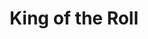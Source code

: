---
layout: place
title: "King of the Roll"
permalink: /california/larkspur/king-of-the-roll.html
stateAbbr: CA
stateName: California
cityName: Larkspur
seo:
  name: "King of the Roll"
  type: Restaurant
  links: https://kingoftherollsushi6.wixsite.com/sushi
description: "King of the Roll serves delicious sushi in Larkspur, California. Try fresh Japanese dishes for a great dining experience. "
place_id: ChIJTWaHgXeahYAROxIj4xxrOB0
photos:
  - name: >-
      places/ChIJTWaHgXeahYAROxIj4xxrOB0/photos/AeeoHcK_dOBDss1hUsAMZ0JGRoH9lgb8QX29Y_EgvmPWd4d5alCoxY7TF9iFMXv-sZyjJLD03y59X18ZLZXjdKkJiOc3IXofnDlF2zx0h2gexi42ayCAoZ9G0_NYTxKbT3x2BlvEYYlOnOMXIvaeQNhkipP7Tc15MqVfuxSwtjLOlptjehKLKcVcihNVcKG5Tmdv3KW9U05eQ87WwZHTo7pEvagB-dfuzXuVGkXjERPbYlcs_ZAX-wWYxG0xc1Zt0O9FrwsRIHYwoMjSoRFkqPKMNhNKFmlMySlHozikPzRzeSRFIgWo-zqCX0_zCwW1RqhmiScpMQvbUo1thn0QbFd-FJV1P0Ml_tLnXPfwOiNXrUjj5XBID6UVfgKmI3xb2c-sXemporDcEjDEth2OoXOjLiKKq0Mlmfe2NTlxLsPHqmqNsA
    widthPx: 4800
    heightPx: 3600
    authorAttributions:
      - displayName: Spencer Seidler
        uri: https://maps.google.com/maps/contrib/106545932520861706630
        photoUri: >-
          https://lh3.googleusercontent.com/a/ACg8ocLhgyF4qzb2Vg3V7gkNLspGT06G5UzrT1stbJ1yFSpVNvDU5L_3=s100-p-k-no-mo
    flagContentUri: >-
      https://www.google.com/local/imagery/report/?cb_client=maps_api_places.places_api&image_key=!1e10!2sCIHM0ogKEICAgIDLx-ioZw&hl=en-US
    googleMapsUri: >-
      https://www.google.com/maps/place//data=!3m4!1e2!3m2!1sCIHM0ogKEICAgIDLx-ioZw!2e10!4m2!3m1!1s0x80859a778187664d:0x1d386b1ce323123b
  - name: >-
      places/ChIJTWaHgXeahYAROxIj4xxrOB0/photos/AeeoHcLFnE2fKnrC86D0tCzLeOdXJNxwVy5L5QuKv9R-5IkRKjvOHWWvwOtj6KO6iI7Y-r6g4aB2ntXYizdXriNV1UXLNl1vBeLbQo7AAm1aGDnGTY6gsCLxqfop2OUVKhju_Lww0UE4JjUm4xuD3g_NEYpTDMV7GapxS0NDppUO_YAsSyE76iOt0sH67M_7xZ-vMfuc_x41-JnVnfdAD89W3Q8A20rTrWsy75PXjWW070DcjnbeIrDewdX0l0EUR9Ck3mmUpTzDKsRQEVitZgEZX8izY-eI1j0XfIJI1Bte3Gx-0sZdtaoCtvdErC50TfOqpLTimoehvhXjo_ShARcHR4wmZgf_HcZbwS9jChYvfFpwh0FsyHCWqjP-g_3hNabcBhNXDS1hczUEiPfWc4WkM8DKgSyn2RDpLkZVf36bZ64
    widthPx: 4000
    heightPx: 1868
    authorAttributions:
      - displayName: Don Tran
        uri: https://maps.google.com/maps/contrib/110927113103693308477
        photoUri: >-
          https://lh3.googleusercontent.com/a-/ALV-UjVFl_wSZndqCx5XhjXndpFScUTnUBALEwYubYaPDAptVAUSGgle=s100-p-k-no-mo
    flagContentUri: >-
      https://www.google.com/local/imagery/report/?cb_client=maps_api_places.places_api&image_key=!1e10!2sCIHM0ogKEICAgICLq9qVPg&hl=en-US
    googleMapsUri: >-
      https://www.google.com/maps/place//data=!3m4!1e2!3m2!1sCIHM0ogKEICAgICLq9qVPg!2e10!4m2!3m1!1s0x80859a778187664d:0x1d386b1ce323123b
  - name: >-
      places/ChIJTWaHgXeahYAROxIj4xxrOB0/photos/AeeoHcJ6sRypuASvPwUNkt-QQPs3bWKLGx0IFW0zUK8ZCjMs84Gl4U_2SZfR3WyfruwjnDHN8-yK917eQ8K8qZ97GfaXV2LbclHWtW42jxHocyVIO8HydrONdsbBk3H7-X0T2JPMvCdSphCPA3Utbn2Aq8lQrYpw57IFpX9FXfuNTRkuFy5eZS6o8y4fmajnE02yuxpusrb-U-KXmL6gjPozcNjM7oHc_3HTpZ4cmArqgRGi2gh_6VOYqyOwjGqNSnY0aOiqxZdRmaX6Bl-x5AnxUwK5jIQYePrRcfgbYNt8QiQlVd1FE5jdRsM3L_HglhtksKb1ACNb62JqOeUOXUhrhVGxXQPnEu4wcM8EFYY8aeEIhfp-BbX_3Y9m350r0BzjgF1_0oRFhTe12z5OdhxpBsS-Q0_Da8JsEJqVueHFqlRd1Xf5
    widthPx: 4000
    heightPx: 1868
    authorAttributions:
      - displayName: Don Tran
        uri: https://maps.google.com/maps/contrib/110927113103693308477
        photoUri: >-
          https://lh3.googleusercontent.com/a-/ALV-UjVFl_wSZndqCx5XhjXndpFScUTnUBALEwYubYaPDAptVAUSGgle=s100-p-k-no-mo
    flagContentUri: >-
      https://www.google.com/local/imagery/report/?cb_client=maps_api_places.places_api&image_key=!1e10!2sCIHM0ogKEICAgICL76Xc1QE&hl=en-US
    googleMapsUri: >-
      https://www.google.com/maps/place//data=!3m4!1e2!3m2!1sCIHM0ogKEICAgICL76Xc1QE!2e10!4m2!3m1!1s0x80859a778187664d:0x1d386b1ce323123b
  - name: >-
      places/ChIJTWaHgXeahYAROxIj4xxrOB0/photos/AeeoHcJaQgd02O0dQibZQlb3ccfzKSYTZWy-kxTs97pUqV5wwpj5LTHZua1JNy88MgOIsPAkW-_twYqfGORUE8q-2Daw4TQtyt5NRy5YOIe5M7iM81Tr48mn7RQM1ck74lCXg_EX8tPNWWK_r_t7IIg93TJbs6OzOZz2gVDP0vk08t2ZEyKMAjrxkWRsSt5Lqus_S8OJcCBn8qJhCjULgmkCtgpMKFkYrnn6QM6CAefFPnEpxNwj0kYtCfH1f_E6eAt54aljAB_Plk31yGwKGMF-cvfK4OWNFq-t9D_uAQ7vN0T_Oes-CH_9vboxO9yW3rfMDk40KTEv3A5KaUwBAHCCc55EoootcHmbw5wCpfxS8MXjj5Q6ejS7HimKoSryUTjB74drMZcp8AmLM8lywUXLVvMfsrUhz48r-FUwllx5I5OZow
    widthPx: 4000
    heightPx: 1868
    authorAttributions:
      - displayName: Don Tran
        uri: https://maps.google.com/maps/contrib/110927113103693308477
        photoUri: >-
          https://lh3.googleusercontent.com/a-/ALV-UjVFl_wSZndqCx5XhjXndpFScUTnUBALEwYubYaPDAptVAUSGgle=s100-p-k-no-mo
    flagContentUri: >-
      https://www.google.com/local/imagery/report/?cb_client=maps_api_places.places_api&image_key=!1e10!2sCIHM0ogKEICAgICLq9qVfg&hl=en-US
    googleMapsUri: >-
      https://www.google.com/maps/place//data=!3m4!1e2!3m2!1sCIHM0ogKEICAgICLq9qVfg!2e10!4m2!3m1!1s0x80859a778187664d:0x1d386b1ce323123b
  - name: >-
      places/ChIJTWaHgXeahYAROxIj4xxrOB0/photos/AeeoHcJLhsb-OD3My0iP6IsHRBjbHcsenJHG4VYLLTBfiSUrzjSY9Ml-xIHgTuvtdAMaa0_ZlLjfreEC3i5OG5tWzmJFqYRGu3dMOXaVtSI13PnzFySf-qJoHYsk4MNl9Gd0ZWMl101HqwdN79de6XShl95lbcBMy8E70KC4CzaGGjYToznA4tL5PZYpkY8QLD50UYUfWW4pubFlVG619gZYG13uwijmJe4FKvh6wJ1y15gUeERXXsdcRKaUVAHJLm8arZimOF34p6DlAjBS4UdM7Hr114jB1X9QEaw-CpqaAa5hEsP4Y0iCeaEj9Ksq6yDyzBGAyFq7OadN3nDBm7B41bh1J9bgw4g1FvNkA5g5e3mccyUxt_ImnK_UhsFURRmfizxK1p73PVidjwNxMU2MWvfPrZa99Jpzb7T0ZdnQBGo
    widthPx: 4032
    heightPx: 3024
    authorAttributions:
      - displayName: B S
        uri: https://maps.google.com/maps/contrib/109196448997824348714
        photoUri: >-
          https://lh3.googleusercontent.com/a/ACg8ocJsct8Liq72V5GAnRsTT7PZ1AUzFNXh470eCQc-I6j2p6YihA=s100-p-k-no-mo
    flagContentUri: >-
      https://www.google.com/local/imagery/report/?cb_client=maps_api_places.places_api&image_key=!1e10!2sCIHM0ogKEICAgIDWlMGwIw&hl=en-US
    googleMapsUri: >-
      https://www.google.com/maps/place//data=!3m4!1e2!3m2!1sCIHM0ogKEICAgIDWlMGwIw!2e10!4m2!3m1!1s0x80859a778187664d:0x1d386b1ce323123b
  - name: >-
      places/ChIJTWaHgXeahYAROxIj4xxrOB0/photos/AeeoHcJ3YYnBTl5e-uPOxU5bAC05iNh7IV7JHWAbdHyltegFi1ujABdoFEog93Nxv2aGgkJShWmVg8JIW7FnUvvLNUYt5qTDyXxDDGld83xfZSWmMHo4GcPft8zPbB4iAZw6A0zfUk5rfTNqQSrPgEO5gX6XRTrweZW-acaY31mkUwO7WlowsPcWqs-agp6J0CjiORCoDLK3FM1hZ6TYuW3PjoDNMUcZI50nvE_Oa4IW9KM80PpOwQFN9LJFbN_T0g0mcUvT8EnTJ5LQSmaysFmCGbRhskLY3z5brixtqzZFdfF2e-glHxDhUgRe_j3QNkqruWoSRIqhzer77YU9JbGys4RhLpVyufJI06ccIl7KVR310LI0IArvQg6lJWKP0iny9xKxRVTgE4HiKpY01ymnF3wYjTEKUiT4O3CaAv1ue21QapA9
    widthPx: 4032
    heightPx: 3024
    authorAttributions:
      - displayName: Ikram Zaripoff
        uri: https://maps.google.com/maps/contrib/110690861928969909649
        photoUri: >-
          https://lh3.googleusercontent.com/a/ACg8ocJp9xAEcZueHBg-ItysJxoiL0KWrckz8nyAwKzS8ItELOiTOQ=s100-p-k-no-mo
    flagContentUri: >-
      https://www.google.com/local/imagery/report/?cb_client=maps_api_places.places_api&image_key=!1e10!2sCIHM0ogKEICAgICOobLKpAE&hl=en-US
    googleMapsUri: >-
      https://www.google.com/maps/place//data=!3m4!1e2!3m2!1sCIHM0ogKEICAgICOobLKpAE!2e10!4m2!3m1!1s0x80859a778187664d:0x1d386b1ce323123b
  - name: >-
      places/ChIJTWaHgXeahYAROxIj4xxrOB0/photos/AeeoHcLJime33xfE-3ulC8Q0xhXCIVdGL3lMPvm53qc1UZBcK1JyYkl8wpuaYXO_KmLd_UraOMEYk2lDSnwr9JydMzLSv8lhXhbDGKxelt3i8Ms-Ud9783Y1MGUVOxqO9zvj-LUQT9VC_KKf3ihH0oK3ha2O-jEWpnidRTbBEwD57yI2yNdEN3PcvD-JGDE74ea3KRAR2y3ujrexgq9OUfZtXrBRnoKGTd6HhZYsb7lAQM5_g1dMFvgc4rIYG4ZhdRXnjYfEO9XiyvroGygja7Lzgrf2FiWCegiumCK_dTSe6wtLBBwN9-islRsNLEkRolZ-RUv0Dxc1gEgCH3uQPimneRe04OVv8VnkJG4TgjsMfJivvy4tEvyllWxbJHhzg5jnAk-bGaWf8ru8oRcDJd0RJnEqP1l5UbanXqlrWQ4yggm1Sg
    widthPx: 1374
    heightPx: 2564
    authorAttributions:
      - displayName: Norcal Carpet cleaning
        uri: https://maps.google.com/maps/contrib/104163937255859975198
        photoUri: >-
          https://lh3.googleusercontent.com/a-/ALV-UjWZlnRPH5zHeDJB19oQqnMs2CIrDcSZpi7foAlG-ZeLqmQ052cscg=s100-p-k-no-mo
    flagContentUri: >-
      https://www.google.com/local/imagery/report/?cb_client=maps_api_places.places_api&image_key=!1e10!2sCIHM0ogKEICAgID6v4q-IA&hl=en-US
    googleMapsUri: >-
      https://www.google.com/maps/place//data=!3m4!1e2!3m2!1sCIHM0ogKEICAgID6v4q-IA!2e10!4m2!3m1!1s0x80859a778187664d:0x1d386b1ce323123b
  - name: >-
      places/ChIJTWaHgXeahYAROxIj4xxrOB0/photos/AeeoHcK89LzmQHgmRfMNwW6kunVCVL1r3460x_mI324ECFi7McUQo00s3n1HfS6g32jGVzt2gC6AxsKRMTpq4w6T-QK-N-WirArU3-1M46pP3ngFDlEaBf5LNL8qwBDMnHP-xlVzn1cW3zfpW9tU2_pFj1fafKtKbfioJxx1F4d2lACBk4jQ58IjwRaJFZQkMb3QYshxY0W6-wKAIMm08enLBaWefV4r-0ZuN3y1k-2UxVkI2USxlBgo4tS3F9fmEmYqUf8-B342nuFXRRQsOQkys-XkETGm2Qq7Lj3zKEmX55tuAPwFmy7NBMhzRMAbq1R2hF3Mt1s8ZqCnPE8FU3tV1kplP8kyDSuFRTff48eLTWMLRZNxTKbGEWDaxVSoBfY8T7mRrWaH_2xFzfrEfz7pnwPcebZ_A-pXxVLu6mUFawy5Wg
    widthPx: 4032
    heightPx: 3024
    authorAttributions:
      - displayName: Mike Maxey
        uri: https://maps.google.com/maps/contrib/112862465535891978869
        photoUri: >-
          https://lh3.googleusercontent.com/a-/ALV-UjU5QgcBE8oE6n526ieNylN_rf-R23ddBHX5-wWtHFhJbyiWHb7H=s100-p-k-no-mo
    flagContentUri: >-
      https://www.google.com/local/imagery/report/?cb_client=maps_api_places.places_api&image_key=!1e10!2sCIHM0ogKEICAgICMgqSUYw&hl=en-US
    googleMapsUri: >-
      https://www.google.com/maps/place//data=!3m4!1e2!3m2!1sCIHM0ogKEICAgICMgqSUYw!2e10!4m2!3m1!1s0x80859a778187664d:0x1d386b1ce323123b
  - name: >-
      places/ChIJTWaHgXeahYAROxIj4xxrOB0/photos/AeeoHcLxfMnZl_msnBMfrE4y8TvlGPuzUl68LMIFO6bV6EwBkSwjifUeaH-TYAwgJqvg_56EuSmLZrFtbgf-WeBluS3wWy6mWyHHJo2syKJwDW9VXcHizFPx6PulR-FtATfj5in_XHImP2uEVkRn5dehAnDAO9KhPYfxKvKjBlMFhsuLm5Lvskq-iy3UMymF9l9gyzy2WxZ75ZzBjIbR5waKS1wj7bwzUhVT1gqqXYIrLyffi0isQ4rOI-53OGnIkQx9iKHGPH576WZmxufceAyjix5HZqWg6WKBxP_Ux5vOVH_q4x5qXCbfZ83LG7czv4eY7dapwCapZAQlgiHP-__6TxThpCxfaDTolmNTaYtVN6g6Andz8iSaLgkq5FZ-USUIN2JF1i4WlKOGBxEB0NSLMFPKXVqTSEtAQAxb7gqpb75Y49qP
    widthPx: 4032
    heightPx: 3024
    authorAttributions:
      - displayName: Zinfadel Fredrickson
        uri: https://maps.google.com/maps/contrib/111251821622329717109
        photoUri: >-
          https://lh3.googleusercontent.com/a/ACg8ocLal3sovogEbu_LQbU8GPZt-fnnqwANTCb0QdV0B_at5CTIYg=s100-p-k-no-mo
    flagContentUri: >-
      https://www.google.com/local/imagery/report/?cb_client=maps_api_places.places_api&image_key=!1e10!2sCIHM0ogKEICAgIDEp5votgE&hl=en-US
    googleMapsUri: >-
      https://www.google.com/maps/place//data=!3m4!1e2!3m2!1sCIHM0ogKEICAgIDEp5votgE!2e10!4m2!3m1!1s0x80859a778187664d:0x1d386b1ce323123b
  - name: >-
      places/ChIJTWaHgXeahYAROxIj4xxrOB0/photos/AeeoHcKwC0Hgits5uEHBTkWpU8mAq7W1fJ3Robfu1OoqbJiOVpyvCm-hxtUWRGYNBa2fVpxvEdkfm8h7mbDsQqrbh6Eo17dO1RyDP1KcrLwPguZkqV28aqmGFbSw_Zf8tFEKOOc9hnAYL2Iq2Nd-UaKtSDwDOCQDJ1ijejc-2jBF49fa0djZLYpAW4KxP1A7w28w39gbI08nHAf5m-JPhhb5X_G796f9GNRnd2yQBP-71_eAN2WMvTsvEOnjKHfWiO9Az2FJ1luEeXEL5-DfTj2xxyRnvqFLp5leZcqjZTvtJREtpoxn5WmWNer8vb121ZaKZ3YazHkl8ig0JXq0gb0wLge7NAjjXAIcjuZ_s_AAz6hgfdgB6Gt-PvNB1x5sD8zwjUSnTCrGuTepTc5VEPWiwp0L1awKDR7Hz9cufCj2XJMefw
    widthPx: 3072
    heightPx: 4080
    authorAttributions:
      - displayName: Stefan Do
        uri: https://maps.google.com/maps/contrib/117977138476355006799
        photoUri: >-
          https://lh3.googleusercontent.com/a/ACg8ocJQmPiqet0sukp1-7D1ZeC96zhXoVeocgiUPZxyrcGALSHllw=s100-p-k-no-mo
    flagContentUri: >-
      https://www.google.com/local/imagery/report/?cb_client=maps_api_places.places_api&image_key=!1e10!2sCIHM0ogKEICAgID2i9PXSw&hl=en-US
    googleMapsUri: >-
      https://www.google.com/maps/place//data=!3m4!1e2!3m2!1sCIHM0ogKEICAgID2i9PXSw!2e10!4m2!3m1!1s0x80859a778187664d:0x1d386b1ce323123b
address: 552 Magnolia Ave, Larkspur, CA 94939, USA
street: 552 Magnolia Ave
city: Larkspur
state: CA
zip: '94939'
country: USA
neighborhood: null
latitude: '37.936743'
longitude: '-122.534388'
accessibility_options:
  wheelchairAccessibleParking: true
  wheelchairAccessibleEntrance: true
  wheelchairAccessibleRestroom: true
  wheelchairAccessibleSeating: true
business_status: OPERATIONAL
name: King of the Roll
google_maps_links:
  directionsUri: >-
    https://www.google.com/maps/dir//''/data=!4m7!4m6!1m1!4e2!1m2!1m1!1s0x80859a778187664d:0x1d386b1ce323123b!3e0
  placeUri: https://maps.google.com/?cid=2105550597609689659
  writeAReviewUri: >-
    https://www.google.com/maps/place//data=!4m3!3m2!1s0x80859a778187664d:0x1d386b1ce323123b!12e1
  reviewsUri: >-
    https://www.google.com/maps/place//data=!4m4!3m3!1s0x80859a778187664d:0x1d386b1ce323123b!9m1!1b1
  photosUri: >-
    https://www.google.com/maps/place//data=!4m3!3m2!1s0x80859a778187664d:0x1d386b1ce323123b!10e5
primary_type: Sushi Restaurant
opening_hours:
  regular: null
  current: null
secondary_opening_hours:
  regular:
    weekdayDescriptions: null
    type: null
  current:
    weekdayDescriptions: null
    type: null
phone: (415) 924-1900
price_level: null
price_range: $10 &ndash; $20
rating: '4.4'
rating_count: 165
website: https://kingoftherollsushi6.wixsite.com/sushi
reviews: null
parking_options: null
payment_options: null
allow_dogs: null
curbside_pickup: null
delivery: null
dine_in: null
good_for_children: null
good_for_groups: null
good_for_sports: null
live_music: null
menu_for_children: null
outdoor_seating: null
reservable: null
restroom: null
serves_beer: null
serves_breakfast: null
serves_brunch: null
serves_cocktails: null
serves_coffee: null
serves_dinner: null
serves_dessert: null
serves_lunch: null
serves_vegetarian_food: null
serves_wine: null
takeout: null
summary: null

---